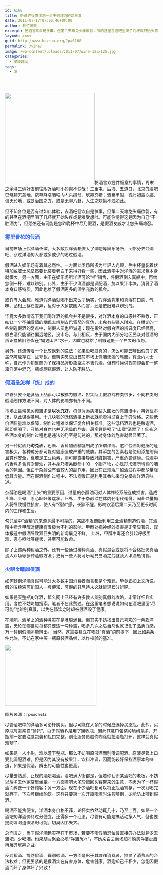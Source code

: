 ```yaml
---
id: 6168
title: 听说你很懂洋酒－关于假洋酒的两三事
date: 2011-07-17T07:00:46+00:00
author: 林竹萧萧
excerpt: 把酒言欢自是快事，但第二天难免头痛欲裂，有的甚至在酒吧里喝了几杯就开始头疼或是难受想吐。可能你觉得这是因为自己“不胜酒力”，但恐怕还有可能是您昨晚杯中尽乃假酒，是假酒发威才让您头痛难忍。
layout: post
guid: http://www.bazhua.org/?p=6168
permalink: /wine/
image: /wp-content/uploads/2011/07/wine-125x125.jpg
categories:
  - 健康趣闻
tags:
  - 酒
---
```

 

[<img class="alignleft size-medium wp-image-6264" title="wine" src="/wp-content/uploads/2011/07/wine-295x300.jpg" alt="" width="295" height="300" srcset="/wp-content/uploads/2011/07/wine-295x300.jpg 295w, /wp-content/uploads/2011/07/wine-147x150.jpg 147w, /wp-content/uploads/2011/07/wine.jpg 440w" sizes="(max-width: 295px) 100vw, 295px" />](/wp-content/uploads/2011/07/wine.jpg)把酒言欢是件惬意的事情，周末之余寻三俩好友前往附近酒吧小酌岂不快哉！三里屯、后海、五道口，北京的酒吧已经铺天盖地，夜幕降临酒吧内人头攒动，觥筹交错；酒至半酣，彼此袒露心迹，谈天论地，或是治国之方，或是无聊八卦，人生之欢愉不过如此。

但不知各位是否有过如此体验，去酒吧畅饮自是快事，但第二天难免头痛欲裂，有的甚至在酒吧里喝了几杯就开始头疼或是难受想吐。可能你觉得这是因为自己“不胜酒力”，但恐怕还有可能是您昨晚杯中尽乃假酒，是假酒发威才让您头痛难忍。

### <span style="color: #3366ff;">雾里看花的假酒</span>

目前市场上假洋酒泛滥，大多数假洋酒都流入了酒吧等娱乐场所，大部分去过酒吧、点过洋酒的人都或多或少的喝过假酒。

假酒进入娱乐场有着其必然性。一方面此类场所多为年轻人光顾，手中杯盏装着伏特加或威士忌显然要比装着老白干来得好看一些，因此酒吧中对洋酒的需求量本身就很大。另一方面，由于在娱乐场所洋酒可论“杯”销售，将假酒倒入真瓶中，再给您倒一杯，难以辨别。此外，由于不少洋酒都是调配酒，加以果汁冰块，消弱了酒本身口感特质，因此也给了假酒更多的滥竽充数的机会。

或许有人会想，难道假洋酒就喝不出来么？确实，假洋酒肯定和真酒在口感、气味、品相上存在差异，但对于大多数国人而言，还是依旧难以辨别的。

毕竟大多数情况下我们喝洋酒的机会并不是很多，对洋酒本身的口感并不熟悉，正如让一个不抽雪茄的烟民去辨别古巴雪茄的真伪，未免有些强人所难。在曝光的一些制造假酒的窝点中，制假人员也坦诚道：现在果然对假白酒的辨识度已经很高，假白酒只能销往偏远地区，没市场。与此相反，由于国内大部分地区民众对假酒的辨识度依旧停留在“偏远山区”水平，因此也就给了制假造假一个巨大的市场。

另外，还流传着一个比较讽刺的说法：如果没喝过真的，怎么可能去辨出假的？这虽然可能存在一些夸张，但确实反应出目前市场上假酒泛滥的局面。有业内人士称，自己作为销售商为了保持品牌形象坚决不售假酒，但有时候供货商却会在一整箱洋酒中混充一瓶或两瓶假酒，让人防不胜防。

### <span style="color: #3366ff;">假酒是怎样『炼』成的</span>

尽管只要不是真品正品都可以被称为假酒，但实际上假酒的种类很多，不同种类的假酒制作方法不同，对人体的影响亦有所不同。

市场上最常见的假酒多是**以次充好**，将低价劣质酒装入回收的真酒瓶中，再销往市场，以此谋得暴利。十几块钱的低档酒换上新衣就能卖得成百上千的价格。这些低价酒质量难以保障，制作过程难以保证复合相关标准。这些低档酒若也是酿造酒，那即便喝了，可能对身体也并无明显的危害，最多算是喝了“山寨”酒罢了；但若这些酒本身的制作过程也是违法的乃至是勾兑的，那对身体的危害就很显著了。

另一种假酒乃**勾兑酒**，色素、香料加酒精就制成了所谓洋酒。这种假酒对健康的危害极大，各种成分都可能对健康造成严重的威胁。其添加的色素若是使用添加剂尚且算作安全，但若是工业色素，则可能直接导致肝脏损害，严重危害健康。假酒中的香料多含有杂醇油，其本身乃酒类酿制中的一个副产物，亦是形成酒所特有的酒香的原因。但由于杂醇油有着较大的副作用，因此在正规酒厂酿酒过程中都尽量降低其含量。而在假酒制作过程中，不法商贩正是利用其香味来勾兑模拟洋酒的味道。

杂醇油是喝酒“上头”的重要原因。过量的杂醇油可对人体神经系统造成损害，造成头痛、头晕、恶心呕吐等症状。此外，由于杂醇油在体内代谢代谢慢，因此过量摄入将导致慢性损害，使人有“宿醉”感，长醉不醒，影响饮酒后第二天乃至更长时间内的工作和生活。

勾兑酒中“酒精”的来源是最不可靠的。某些不发商贩利用工业酒精制造假酒，其酒精中所含甲醇对健康有着极为不利的影响。甲醇对视神经的损害是非常显著的，媒体报道中假酒导致双目失明的新闻屡见不鲜。 此外，甲醇中毒还会引起呼吸困难、恶心呕吐等症状，甚至可能致命。

除了上述两种假酒之外，还有一些通过稀释真酒、真假混合或是将不合格批次真酒流入市场等多种造假方法；更有一些人将可乐勾兑白酒之后就装入洋酒瓶销售。

### <span style="color: #3366ff;">火眼金睛辨假酒</span>

如何辨别洋酒真假可能对大多数中国消费者而言都是个难题。毕竟正如上文所说，假的五粮液可能国人一尝便知，可假的轩尼诗未必就能轻松分辨啊。

如果是买整瓶的洋酒，那么网上已经有许多教人辨别真假的攻略，非常详细且实用。各位不妨略加搜索，笔者不在此赘述。在这里笔者想说说如何在酒吧里面“尽可能”地辨别真假，以免在畅饮之时却被假酒毁了健康。

在酒吧，酒单上的酒种类实在是琳琅满目。但其实不妨找出自己喜欢的一两款洋酒，无论在哪里每每都只要这一两种酒，喝多几次之后自然也就记住了品质口感，万一碰到假酒亦能辨出。 当然，这需要建立在喝过“真酒”的前提下，因此如果条件允许，不妨在家中买一瓶原装酒品尝，以作校验的基准。

<div id="attachment_6171" style="width: 310px" class="wp-caption alignright">
  <a href="http://www.flickr.com/photos/rpeschetz/2228452449/sizes/o/in/photostream/"><img class="size-medium wp-image-6171" title="rpeschetz" src="/wp-content/uploads/2011/07/rpeschetz-300x200.jpg" alt="" width="300" height="200" srcset="/wp-content/uploads/2011/07/rpeschetz-300x200.jpg 300w, /wp-content/uploads/2011/07/rpeschetz-150x100.jpg 150w, /wp-content/uploads/2011/07/rpeschetz-360x240.jpg 360w, /wp-content/uploads/2011/07/rpeschetz-600x400.jpg 600w, /wp-content/uploads/2011/07/rpeschetz.jpg 900w" sizes="(max-width: 300px) 100vw, 300px" /></a>
  
  <p class="wp-caption-text">
    图片来源：rpeschetz
  </p>
</div>

尽管酒吧中的洋酒多可论杯购买，但尽可能在人多的时候应选择买原瓶。此外，买原瓶时需亲自“验货”。由于假酒多是用了回收瓶，因此其瓶口包装的破绽最多，开瓶前一定要注意包装和瓶口完整，别让服务员趁你糊涂就把酒瓶打开，这样就真假难辨了。

如果是一人小酌，难以灌下整瓶，那么不妨喝原液酒而别喝调配酒。原液尽管上口要比调配酒难，但是因为其没有被果汁、饮料冲调，因而能较好保持酒原本的味道，如果是假酒，辨出的可能性也更高。

尽量去熟悉、正规的酒吧喝酒。酒吧满大街都是，但若你认识某酒吧的老板，不妨以后多去他家店里坐坐。一方面酒吧大多珍惜回头客带来的生意，不愿为了一杯假酒而葬送一个好顾客；另一方面，现在不少酒吧都可以将正瓶酒寄存，一次没喝完就存下，下次可继续酌饮。这样只要第一次开瓶喝酒时注意辨别，亦能防止喝到假酒。

喝酒不能贪便宜，洋酒本身价格不菲，论杯卖依然动辄几十，乃至上百。如果一个酒吧的洋酒价格过分便宜，还得多一个心思，尽管有可能是搞活动挣人气，但也要提防着喝道假酒的可能，切莫因小失大。

总而言之，当下假洋酒确实存在于市场，若要不喝假酒恐怕最直接的办法就是少去酒吧，少喝酒。如果朋友聚会必须“洋酒助兴”，不妨亲自去商场超市购买洋酒之后再展开觥筹之战。

反对假酒、提防假酒、辨别假酒，一方面是出于其欺诈消费者，损害了消费者的合法权益；但更要紧的是假酒实在有害身体，危害健康。酒逢知己千杯少，怎能因假酒而坏了身体坏了兴致！
